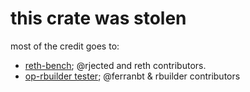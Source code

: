 # this crate was stolen

most of the credit goes to:
- [reth-bench](https://github.com/paradigmxyz/reth/tree/main/bin/reth-bench); @rjected and reth contributors.
- [op-rbuilder tester](https://github.com/flashbots/rbuilder/tree/develop/crates/op-rbuilder/src/tester); @ferranbt & rbuilder contributors
